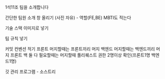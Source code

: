 1석11조 팀을 소개합니다

간단한 팀원 소개 창 올리기 (사진 자유) - 역할(FE,BE) MBTI도 적는다

기술 스택 이미지로 넣기

팀 규칙 넣기

커밋 컨벤션 적기
프론트 머지할때는 프론트끼리 머지
백엔드 머지할때는 백엔드끼리 머지
프론트 백 둘 다 필요할때는 머지할때 풀리퀘스트 권한 2명이상 확인(프론트1명 백엔드1명)

깃 관리 프로그램 - 소스트리
